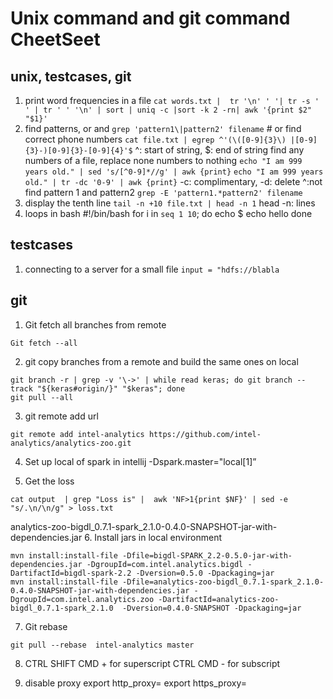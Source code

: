 # Unix command and git command CheetSeet


## unix, testcases, git
1. print word frequencies in a file
`cat words.txt |  tr '\n' ' '| tr -s ' ' | tr ' ' '\n' | sort | uniq -c |sort -k 2 -rn| awk '{print $2" "$1}' `
2. find patterns, or and
`grep 'pattern1\|pattern2' filename`  # or
find correct phone numbers
`cat file.txt | egrep ^'(\([0-9]{3}\) |[0-9]{3}-)[0-9]{3}-[0-9]{4}'$`
^: start of string, $: end of string 
find any numbers of a file, replace none numbers to nothing
`echo "I am 999 years old." | sed 's/[^0-9]*//g' | awk {print}`
`echo "I am 999 years old." | tr -dc '0-9' | awk {print}`
-c: complimentary, -d: delete
^:not
find pattern 1 and pattern2
`grep -E 'pattern1.*pattern2' filename`
3. display the tenth line
`tail -n +10 file.txt | head -n 1`
head -n: lines
4. loops in bash
      #!/bin/bash
        for i in `seq 1 10`;
        do
            echo $
            echo hello
        done  
        
## testcases
1. connecting to a server for a small file
`input = "hdfs://blabla`



## git
1. Git fetch all branches from remote
```
Git fetch --all
```
2. git copy branches from a remote and build the same ones on local
```
git branch -r | grep -v '\->' | while read keras; do git branch --track "${keras#origin/}" "$keras"; done
git pull --all
```
3. git remote add url
```
git remote add intel-analytics https://github.com/intel-analytics/analytics-zoo.git
```

4. Set up local of spark in intellij
-Dspark.master="local[1]”


5. Get the loss
```
cat output  | grep "Loss is" |  awk 'NF>1{print $NF}' | sed -e "s/.\n/\n/g" > loss.txt
```
analytics-zoo-bigdl_0.7.1-spark_2.1.0-0.4.0-SNAPSHOT-jar-with-dependencies.jar
6. Install jars in local environment
```
mvn install:install-file -Dfile=bigdl-SPARK_2.2-0.5.0-jar-with-dependencies.jar -DgroupId=com.intel.analytics.bigdl -DartifactId=bigdl-spark-2.2 -Dversion=0.5.0 -Dpackaging=jar
mvn install:install-file -Dfile=analytics-zoo-bigdl_0.7.1-spark_2.1.0-0.4.0-SNAPSHOT-jar-with-dependencies.jar -DgroupId=com.intel.analytics.zoo -DartifactId=analytics-zoo-bigdl_0.7.1-spark_2.1.0  -Dversion=0.4.0-SNAPSHOT -Dpackaging=jar
```

7. Git rebase
```
git pull --rebase  intel-analytics master
```

8. CTRL SHIFT CMD + for superscript
CTRL CMD - for subscript

9. disable proxy
export http_proxy=
export https_proxy=

